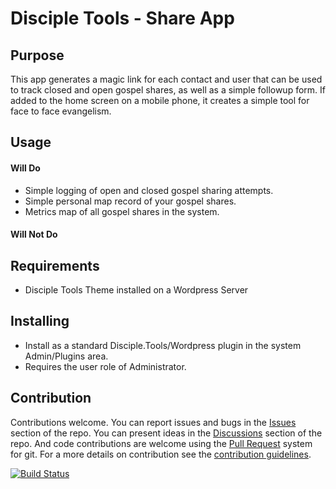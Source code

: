 # Disciple Tools - Share App

## Purpose

This app generates a magic link for each contact and user that can be used to track closed and open gospel shares,
as well as a simple followup form. If added to the home screen on a mobile phone, it creates a simple tool for
face to face evangelism.

## Usage

#### Will Do

- Simple logging of open and closed gospel sharing attempts.
- Simple personal map record of your gospel shares.
- Metrics map of all gospel shares in the system.

#### Will Not Do

## Requirements

- Disciple Tools Theme installed on a Wordpress Server

## Installing

- Install as a standard Disciple.Tools/Wordpress plugin in the system Admin/Plugins area.
- Requires the user role of Administrator.

## Contribution

Contributions welcome. You can report issues and bugs in the
[Issues](https://github.com/DiscipleTools/disciple-tools-share-app/issues) section of the repo. You can present ideas
in the [Discussions](https://github.com/DiscipleTools/disciple-tools-share-app/discussions) section of the repo. And
code contributions are welcome using the [Pull Request](https://github.com/DiscipleTools/disciple-tools-share-app/pulls)
system for git. For a more details on contribution see the
[contribution guidelines](https://github.com/DiscipleTools/disciple-tools-share-app/blob/master/CONTRIBUTING.md).


[![Build Status](https://travis-ci.com/DiscipleTools/disciple-tools-share-app.svg?branch=master)](https://travis-ci.com/DiscipleTools/disciple-tools-share-app)
